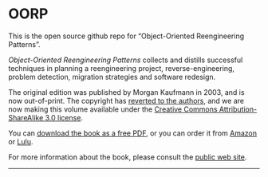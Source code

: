 # OORP

This is the open source github repo for “Object-Oriented Reengineering Patterns”.

*Object-Oriented Reengineering Patterns* collects and distills successful techniques in planning a reengineering project, reverse-engineering, problem detection, migration strategies and software redesign.

The original edition was published by Morgan Kaufmann in 2003, and is now out-of-print. The copyright has [reverted to the authors](http://scg.unibe.ch/download/oorp/pictures/oorp-copyright-reversion.jpg), and we are now making this volume available under the [Creative Commons Attribution-ShareAlike 3.0 license](http://creativecommons.org/licenses/by-sa/3.0/).

You can [download the book as a free PDF](http://scg.unibe.ch/download/oorp/OORP.pdf), or you can order it from [Amazon](http://www.amazon.com/Object-Oriented-Reengineering-Patterns-Oscar-Nierstrasz/dp/395233412X/) or [Lulu](http://www.lulu.com/content/2222172).


For more information about the book, please consult the [public web site](http://scg.unibe.ch/download/oorp/).

---
